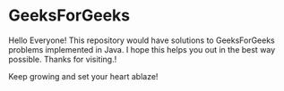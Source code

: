 # GeeksForGeeks
Hello Everyone!
This repository would have solutions to GeeksForGeeks problems implemented in Java.
I hope this helps you out in the best way possible.
Thanks for visiting.!

Keep growing and set your heart ablaze!
